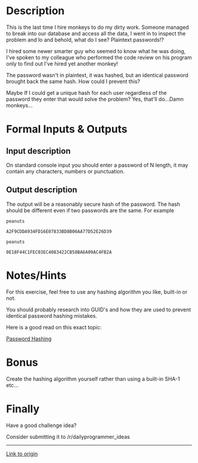# Description

This is the last time I hire monkeys to do my dirty work. Someone managed to break into our database and access all the data, I went in to inspect the problem and lo and behold, what do I see? Plaintext passwords!?

I hired some newer smarter guy who seemed to know what he was doing, I've spoken to my colleague who performed the code review on his program only to find out I've hired yet another monkey!

The password wasn't in plaintext, it was hashed, but an identical password brought back the same hash. How could I prevent this?

Maybe If I could get a unique hash for each user regardless of the password they enter that would solve the problem? Yes, that'll do...Damn monkeys...

# Formal Inputs & Outputs



## Input description

On standard console input you should enter a password of N length, it may contain any characters, numbers or punctuation.


## Output description

The output will be a reasonably secure hash of the password. The hash should be different even if two passwords are the same. For example

    peanuts

    A2F9CDDA934FD16E07833BD8B06AA77D52E26D39

    peanuts

    0E18F44C1FEC03EC4083422CB58BA6A09AC4FB2A

# Notes/Hints

For this exercise, feel free to use any hashing algorithm you like, built-in or not.


You should probably research into GUID's and how they are used to prevent identical password hashing mistakes.


Here is a good read on this exact topic:

[Password Hashing](http://www.codeproject.com/Articles/425150/Beginners-guide-to-a-secure-way-of-storing-passwor)

# Bonus

Create the hashing algorithm yourself rather than using a built-in SHA-1 etc...

# Finally


Have a good challenge idea?

Consider submitting it to /r/dailyprogrammer_ideas

---

[Link to origin](https://www.reddit.com/r/dailyprogrammer/2ba46z)